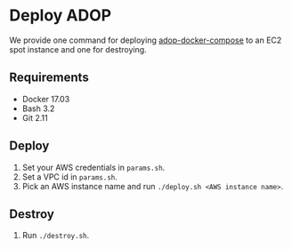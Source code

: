 # Deploy ADOP

We provide one command for deploying
[adop-docker-compose](https://github.com/Accenture/adop-docker-compose)
to an EC2 spot instance and one for destroying.

## Requirements

- Docker 17.03
- Bash 3.2
- Git 2.11

## Deploy


1. Set your AWS credentials in `params.sh`.
2. Set a VPC id in `params.sh`.
3. Pick an AWS instance name and run `./deploy.sh <AWS instance name>`.

## Destroy

1. Run `./destroy.sh`.
